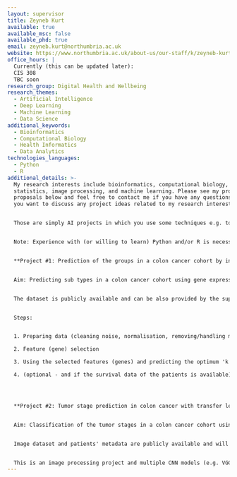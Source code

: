 ```yaml
---
layout: supervisor
title: Zeyneb Kurt
available: true
available_msc: false
available_phd: true
email: zeyneb.kurt@northumbria.ac.uk
website: https://www.northumbria.ac.uk/about-us/our-staff/k/zeyneb-kurt/
office_hours: |
  Currently (this can be updated later):
  CIS 308
  TBC soon
research_group: Digital Health and Wellbeing
research_themes:
  - Artificial Intelligence
  - Deep Learning
  - Machine Learning
  - Data Science
additional_keywords:
  - Bioinformatics
  - Computational Biology
  - Health Informatics
  - Data Analytics
technologies_languages:
  - Python
  - R
additional_details: >-
  My research interests include bioinformatics, computational biology,
  statistics, image processing, and machine learning. Please see my project
  proposals below and feel free to contact me if you have any questions or if
  you want to discuss any project ideas related to my research interests. 


  T﻿hose are simply AI projects in which you use some techniques e.g. to predict sub-groups in a cancer cohort or predict the tumour stage of a selected cancer type.


  Note: Experience with (or willing to learn) Python and/or R is necessary 


  **Project #1: Prediction of the groups in a colon cancer cohort by integrating different types of big biological datasets**


  Aim: Predicting sub types in a colon cancer cohort using gene expression data collected from patients. 


  The dataset is publicly available and can be also provided by the supervisor.


  Steps:


  1. Preparing data (cleaning noise, normalisation, removing/handling missing values, etc)

  2. F﻿eature (gene) selection 

  3. Using the selected features (genes) and predicting the optimum 'k' value for k-means clustering among 2<=k<=10 (e.g. elbow method or silhouette index can be used)

  4. (optional - and if the survival data of the patients is available) Label/group the samples based on the k-means clustering with the optimal 'k' value and compare the overall survival of the sub-populations using the ‘Kaplan-Meier’ estimator.




  **Project #2: Tumor stage prediction in colon cancer with transfer learning using pathological tissue images**


  Aim: Classification of the tumor stages in a colon cancer cohort using Hematoxylin and eosin (H&E)-stained pathological tissue images. 


  Image dataset and patients' metadata are publicly available and will be downloaded from TCGA portal (or can be provided by the supervisor). Tumor stage info (and the other relevant clinical and demographics data) of each patient is available in the metadata.


  This is an image processing project and multiple CNN models (e.g. VGGXX, InceptionvXX, ResNetXX) are expected to be re-trained and compared for the tumor stage classification task.
---
```

